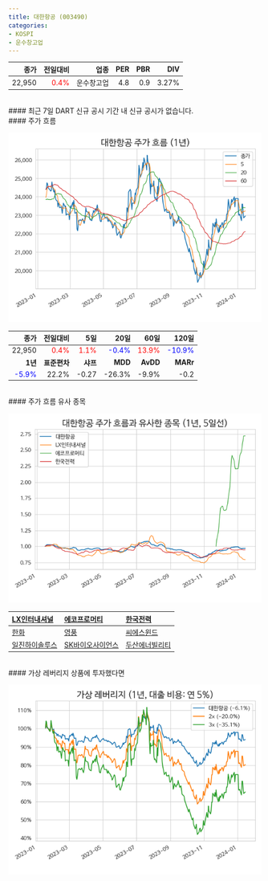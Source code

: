 ```yaml
---
title: 대한항공 (003490)
categories:
- KOSPI
- 운수창고업
---
```


|**종가**|**전일대비**|**업종**|**PER**|**PBR**|**DIV**|
|-------:|-----------:|-------:|------:|------:|------:|
|22,950|<span style="color: red">0.4%</span>|운수창고업|4.8|0.9|3.27%|

<!-- more -->

<br>
#### 최근 7일 DART 신규 공시<a id="dart"></a>
기간 내 신규 공시가 없습니다.

<br>
#### 주가 흐름<a id="price"></a>

![003490](/assets/images/stock/003490.png)

|**종가**|**전일대비**|**5일**|**20일**|**60일**|**120일**|
|-------:|-----------:|------:|-------:|-------:|--------:|
| 22,950 | <span style="color: red">0.4%</span> | <span style="color: red">1.1%</span> | <span style="color: blue">-0.4%</span> | <span style="color: red">13.9%</span> | <span style="color: blue">-10.9%</span> |
|**1년**|**표준편차**|**샤프**|**MDD**|**AvDD**|**MARr**|
| <span style="color: blue">-5.9%</span> | 22.2% | -0.27 | -26.3% | -9.9% | -0.2 |

<br>
#### 주가 흐름 유사 종목<a id="corr"></a>

![003490](/assets/images/stock/003490_corr.png)

| [LX인터내셔널](/001120/) | [에코프로머티](/450080/) | [한국전력](/015760/) |
|:---------------------------------------|:---------------------------------------|:---------------------------------------|
| [한화](/000880/) | [영풍](/000670/) | [씨에스윈드](/112610/) |
| [일진하이솔루스](/271940/) | [SK바이오사이언스](/302440/) | [두산에너빌리티](/034020/) |

<br>
#### 가상 레버리지 상품에 투자했다면<a id="2x"></a>

![003490](/assets/images/stock/003490_2x.png)

[^corr]: 상관계수를 이용하여 분석하였습니다.